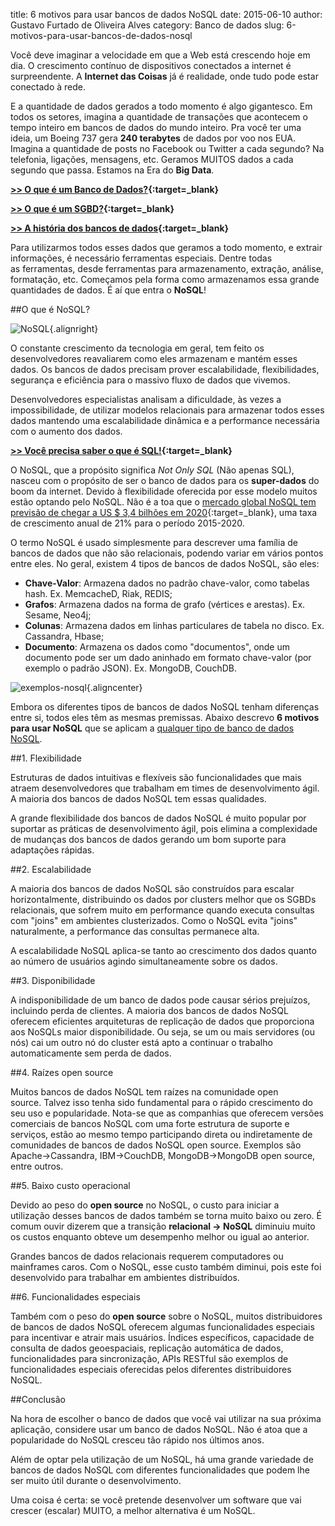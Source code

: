title: 6 motivos para usar bancos de dados NoSQL
date: 2015-06-10
author: Gustavo Furtado de Oliveira Alves
category: Banco de dados
slug: 6-motivos-para-usar-bancos-de-dados-nosql

Você deve imaginar a velocidade em que a Web está crescendo hoje em dia.
O crescimento contínuo de dispositivos conectados a internet é
surpreendente. A **Internet das Coisas** já é realidade, onde tudo pode
estar conectado à rede.

E a quantidade de dados gerados a todo momento é algo gigantesco. Em
todos os setores, imagina a quantidade de transações que acontecem o
tempo inteiro em bancos de dados do mundo inteiro. Pra você ter uma
ideia, um Boeing 737 gera **240 terabytes** de dados por voo nos EUA.
Imagina a quantidade de posts no Facebook ou Twitter a cada segundo? Na
telefonia, ligações, mensagens, etc. Geramos MUITOS dados a cada segundo
que passa. Estamos na Era do **Big Data**.

**[&gt;&gt; O que é um Banco de
Dados?](http://www.dicasdeprogramacao.com.br/o-que-e-um-banco-de-dados/){:target=\_blank}**

**[&gt;&gt; O que é um
SGBD?](http://www.dicasdeprogramacao.com.br/o-que-e-um-sgbd/){:target=\_blank}**

**[&gt;&gt; A história dos bancos de
dados](http://www.dicasdeprogramacao.com.br/a-historia-dos-bancos-de-dados/){:target=\_blank}**

Para utilizarmos todos esses dados que geramos a todo momento, e extrair
informações, é necessário ferramentas especiais. Dentre todas
as ferramentas, desde ferramentas para armazenamento, extração, análise,
formatação, etc. Começamos pela forma como armazenamos essa grande
quantidades de dados. É aí que entra o **NoSQL**!

##O que é NoSQL?

![NoSQL](/images/6-motivos-para-usar-bancos-de-dados-nosql/NoSQL.png){.alignright}

O constante crescimento da tecnologia em geral, tem feito os
desenvolvedores reavaliarem como eles armazenam e mantém esses dados. Os
bancos de dados precisam prover escalabilidade, flexibilidades,
segurança e eficiência para o massivo fluxo de dados que vivemos.

Desenvolvedores especialistas analisam a dificuldade, às vezes a
impossibilidade, de utilizar modelos relacionais para armazenar todos
esses dados mantendo uma escalabilidade dinâmica e a
performance necessária com o aumento dos dados.

**[&gt;&gt; Você precisa saber o que é
SQL!](http://www.dicasdeprogramacao.com.br/o-que-e-sql/){:target=\_blank}**

O NoSQL, que a propósito significa *Not Only SQL* (Não apenas SQL),
nasceu com o propósito de ser o banco de dados para os **super-dados**
do boom da internet. Devido à flexibilidade oferecida por esse modelo
muitos estão optando pelo NoSQL. Não é a toa que o [mercado global NoSQL
tem previsão de chegar a US \$ 3,4 bilhões em
2020](http://www.marketresearchmedia.com/?p=568){:target=\_blank}, uma taxa de
crescimento anual de 21% para o período 2015-2020.

O termo NoSQL é usado simplesmente para descrever uma família de bancos
de dados que não são relacionais, podendo variar em vários pontos entre
eles. No geral, existem 4 tipos de bancos de dados NoSQL, são eles:

-   **Chave-Valor**: Armazena dados no padrão chave-valor, como
    tabelas hash. Ex. MemcacheD, Riak, REDIS;
-   **Grafos**: Armazena dados na forma de grafo (vértices
    e arestas). Ex. Sesame, Neo4j;
-   **Colunas**: Armazena dados em linhas particulares de tabela
    no disco. Ex. Cassandra, Hbase;
-   **Documento**: Armazena os dados como "documentos", onde um
    documento pode ser um dado aninhado em formato chave-valor (por
    exemplo o padrão JSON). Ex. MongoDB, CouchDB.

![exemplos-nosql](/images/6-motivos-para-usar-bancos-de-dados-nosql/exemplos-nosql.gif){.aligncenter}

Embora os diferentes tipos de bancos de dados NoSQL tenham diferenças
entre si, todos eles têm as mesmas premissas. Abaixo descrevo **6
motivos para usar NoSQL** que se aplicam a <span
style="text-decoration: underline;">qualquer tipo de banco de dados
NoSQL</span>.

##1. Flexibilidade

Estruturas de dados intuitivas e flexíveis são funcionalidades que mais
atraem desenvolvedores que trabalham em times de desenvolvimento ágil. A
maioria dos bancos de dados NoSQL tem essas qualidades.

A grande flexibilidade dos bancos de dados NoSQL é muito popular por
suportar as práticas de desenvolvimento ágil, pois elimina a
complexidade de mudanças dos bancos de dados gerando um bom suporte para
adaptações rápidas.

##2. Escalabilidade

A maioria dos bancos de dados NoSQL são construídos para escalar
horizontalmente, distribuindo os dados por clusters melhor que os SGBDs
relacionais, que sofrem muito em performance quando executa consultas
com "joins" em ambientes clusterizados. Como o NoSQL evita "joins"
naturalmente, a performance das consultas permanece alta.

A escalabilidade NoSQL aplica-se tanto ao crescimento dos dados quanto
ao número de usuários agindo simultaneamente sobre os dados.

##3. Disponibilidade

A indisponibilidade de um banco de dados pode causar sérios prejuízos,
incluindo perda de clientes. A maioria dos bancos de dados NoSQL
oferecem eficientes arquiteturas de replicação de dados que proporciona
aos NoSQLs maior disponibilidade. Ou seja, se um ou mais servidores (ou
nós) cai um outro nó do cluster está apto a continuar o trabalho
automaticamente sem perda de dados.

##4. Raízes open source

Muitos bancos de dados NoSQL tem raízes na comunidade open
source. Talvez isso tenha sido fundamental para o rápido crescimento do
seu uso e popularidade. Nota-se que as companhias que oferecem versões
comerciais de bancos NoSQL com uma forte estrutura de suporte e
serviços, estão ao mesmo tempo participando direta ou indiretamente de
comunidades de bancos de dados NoSQL open source. Exemplos são
Apache-&gt;Cassandra, IBM-&gt;CouchDB, MongoDB-&gt;MongoDB open source,
entre outros.

##5. Baixo custo operacional

Devido ao peso do **open source** no NoSQL, o custo para iniciar a
utilização desses bancos de dados também se torna muito baixo ou zero. É
comum ouvir dizerem que a transição **relacional -&gt; NoSQL** diminuiu
muito os custos enquanto obteve um desempenho melhor ou igual ao
anterior.

Grandes bancos de dados relacionais requerem computadores ou mainframes
caros. Com o NoSQL, esse custo também diminui, pois este foi
desenvolvido para trabalhar em ambientes distribuídos.

##6. Funcionalidades especiais

Também com o peso do **open source** sobre o NoSQL, muitos
distribuidores de bancos de dados NoSQL oferecem algumas funcionalidades
especiais para incentivar e atrair mais usuários. Índices específicos,
capacidade de consulta de dados geoespaciais, replicação automática de
dados, funcionalidades para sincronização, APIs RESTful são exemplos de
funcionalidades especiais oferecidas pelos diferentes distribuidores
NoSQL.

##Conclusão

Na hora de escolher o banco de dados que você vai utilizar na sua
próxima aplicação, considere usar um banco de dados NoSQL. Não é atoa
que a popularidade do NoSQL cresceu tão rápido nos últimos anos.

Além de optar pela utilização de um NoSQL, há uma grande variedade de
bancos de dados NoSQL com diferentes funcionalidades que podem lhe
ser muito útil durante o desenvolvimento.

Uma coisa é certa: se você pretende desenvolver um software que vai
crescer (escalar) MUITO, a melhor alternativa é um NoSQL.
